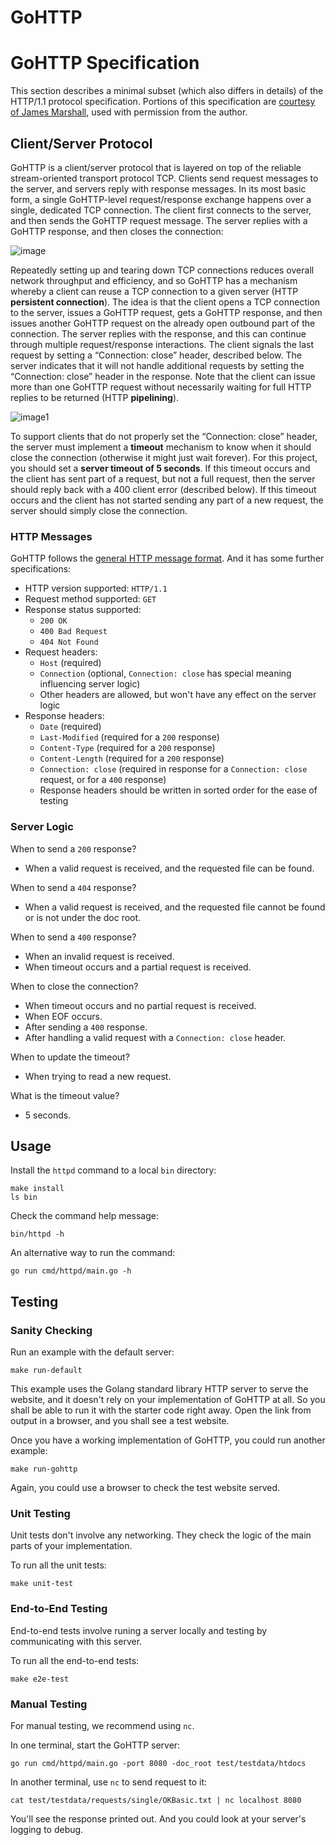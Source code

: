 # GoHTTP

# GoHTTP Specification

This section describes a minimal subset (which also differs in details) of the HTTP/1.1 protocol specification. Portions of this specification are [courtesy of James Marshall](https://www.jmarshall.com/easy/http/), used with permission from the author.

## Client/Server Protocol

GoHTTP is a client/server protocol that is layered on top of the reliable stream-oriented transport protocol TCP. Clients send request messages to the server, and servers reply with response messages. In its most basic form, a single GoHTTP-level request/response exchange happens over a single, dedicated TCP connection. The client first connects to the server, and then sends the GoHTTP request message. The server replies with a GoHTTP response, and then closes the connection:

![image](https://user-images.githubusercontent.com/61106644/226735323-e6e968b2-feeb-4277-bc57-734ee8aa8585.png)


Repeatedly setting up and tearing down TCP connections reduces overall network throughput and efficiency, and so GoHTTP has a mechanism whereby a client can reuse a TCP connection to a given server (HTTP **persistent connection**). The idea is that the client opens a TCP connection to the server, issues a GoHTTP request, gets a GoHTTP response, and then issues another GoHTTP request on the already open outbound part of the connection. The server replies with the response, and this can continue through multiple request/response interactions. The client signals the last request by setting a “Connection: close” header, described below. The server indicates that it will not handle additional requests by setting the “Connection: close” header in the response. Note that the client can issue more than one GoHTTP request without necessarily waiting for full HTTP replies to be returned (HTTP **pipelining**).

![image1](https://user-images.githubusercontent.com/61106644/226735371-c70f90df-5eac-474f-a6e3-f408f7ccfc9d.png)


To support clients that do not properly set the “Connection: close” header, the server must implement a **timeout** mechanism to know when it should close the connection (otherwise it might just wait forever). For this project, you should set a **server timeout of 5 seconds**. If this timeout occurs and the client has sent part of a request, but not a full request, then the server should reply back with a 400 client error (described below). If this timeout occurs and the client has not started sending any part of a new request, the server should simply close the connection.

### HTTP Messages

GoHTTP follows the [general HTTP message format](https://developer.mozilla.org/en-US/docs/Web/HTTP/Messages). And it has some further specifications:

- HTTP version supported: `HTTP/1.1`
- Request method supported: `GET`
- Response status supported:
  - `200 OK`
  - `400 Bad Request`
  - `404 Not Found`
- Request headers:
  - `Host` (required)
  - `Connection` (optional, `Connection: close` has special meaning influencing server logic)
  - Other headers are allowed, but won't have any effect on the server logic
- Response headers:
  - `Date` (required)
  - `Last-Modified` (required for a `200` response)
  - `Content-Type` (required for a `200` response)
  - `Content-Length` (required for a `200` response)
  - `Connection: close` (required in response for a `Connection: close` request, or for a `400` response)
  - Response headers should be written in sorted order for the ease of testing

### Server Logic

When to send a `200` response?

- When a valid request is received, and the requested file can be found.

When to send a `404` response?

- When a valid request is received, and the requested file cannot be found or is not under the doc root.

When to send a `400` response?

- When an invalid request is received.
- When timeout occurs and a partial request is received.

When to close the connection?

- When timeout occurs and no partial request is received.
- When EOF occurs.
- After sending a `400` response.
- After handling a valid request with a `Connection: close` header.

When to update the timeout?

- When trying to read a new request.

What is the timeout value?

- 5 seconds.

## Usage

Install the `httpd` command to a local `bin` directory:

```
make install
ls bin
```

Check the command help message:

```
bin/httpd -h
```

An alternative way to run the command:

```
go run cmd/httpd/main.go -h
```

## Testing

### Sanity Checking

Run an example with the default server:

```
make run-default
```

This example uses the Golang standard library HTTP server to serve the website, and it doesn't rely on your implementation of GoHTTP at all. So you shall be able to run it with the starter code right away. Open the link from output in a browser, and you shall see a test website.

Once you have a working implementation of GoHTTP, you could run another example:

```
make run-gohttp
```

Again, you could use a browser to check the test website served.

### Unit Testing

Unit tests don't involve any networking. They check the logic of the main parts of your implementation.

To run all the unit tests:

```
make unit-test
```

### End-to-End Testing

End-to-end tests involve runing a server locally and testing by communicating with this server.

To run all the end-to-end tests:

```
make e2e-test
```

### Manual Testing

For manual testing, we recommend using `nc`.

In one terminal, start the GoHTTP server:

```
go run cmd/httpd/main.go -port 8080 -doc_root test/testdata/htdocs
```

In another terminal, use `nc` to send request to it:

```
cat test/testdata/requests/single/OKBasic.txt | nc localhost 8080
```

You'll see the response printed out. And you could look at your server's logging to debug.
